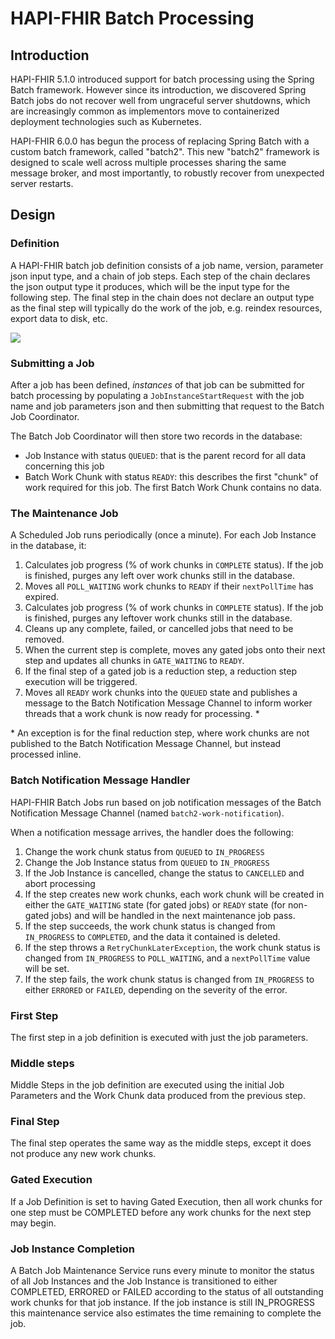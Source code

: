 # HAPI-FHIR Batch Processing

## Introduction

HAPI-FHIR 5.1.0 introduced support for batch processing using the Spring Batch framework.  However since its introduction, we discovered Spring Batch jobs do not recover well from ungraceful server shutdowns, which are increasingly common as implementors move to containerized deployment technologies such as Kubernetes.

HAPI-FHIR 6.0.0 has begun the process of replacing Spring Batch with a custom batch framework, called "batch2".  This new "batch2" framework is designed to scale well across multiple processes sharing the same message broker, and most importantly, to robustly recover from unexpected server restarts.

## Design

### Definition

A HAPI-FHIR batch job definition consists of a job name, version, parameter json input type, and a chain of job steps.  Each step of the chain declares the json output type it produces, which will be the input type for the following step.  The final step in the chain does not declare an output type as the final step will typically do the work of the job, e.g. reindex resources, export data to disk, etc.

<img src="/hapi-fhir/docs/images/job-definition.svg"/>

### Submitting a Job

After a job has been defined, *instances* of that job can be submitted for batch processing by populating a `JobInstanceStartRequest` with the job name and job parameters json and then submitting that request to the Batch Job Coordinator.

The Batch Job Coordinator will then store two records in the database:
- Job Instance with status `QUEUED`: that is the parent record for all data concerning this job
- Batch Work Chunk with status `READY`: this describes the first "chunk" of work required for this job. The first Batch Work Chunk contains no data.

### The Maintenance Job

A Scheduled Job runs periodically (once a minute).  For each Job Instance in the database, it:

1. Calculates job progress (% of work chunks in `COMPLETE` status). If the job is finished, purges any left over work chunks still in the database.
1. Moves all `POLL_WAITING` work chunks to `READY` if their `nextPollTime` has expired.
1. Calculates job progress (% of work chunks in `COMPLETE` status). If the job is finished, purges any leftover work chunks still in the database.
1. Cleans up any complete, failed, or cancelled jobs that need to be removed.
1. When the current step is complete, moves any gated jobs onto their next step and updates all chunks in `GATE_WAITING` to `READY`.
1. If the final step of a gated job is a reduction step, a reduction step execution will be triggered.
1. Moves all `READY` work chunks into the `QUEUED` state and publishes a message to the Batch Notification Message Channel to inform worker threads that a work chunk is now ready for processing. \*

\* An exception is for the final reduction step, where work chunks are not published to the Batch Notification Message Channel,
but instead processed inline.

### Batch Notification Message Handler

HAPI-FHIR Batch Jobs run based on job notification messages of the Batch Notification Message Channel (named `batch2-work-notification`).

When a notification message arrives, the handler does the following:

1. Change the work chunk status from `QUEUED` to `IN_PROGRESS`
1. Change the Job Instance status from `QUEUED` to `IN_PROGRESS`
1. If the Job Instance is cancelled, change the status to `CANCELLED` and abort processing
1. If the step creates new work chunks, each work chunk will be created in either the `GATE_WAITING` state (for gated jobs) or `READY` state (for non-gated jobs) and will be handled in the next maintenance job pass.
1. If the step succeeds, the work chunk status is changed from `IN_PROGRESS` to `COMPLETED`, and the data it contained is deleted.
1. If the step throws a `RetryChunkLaterException`, the work chunk status is changed from `IN_PROGRESS` to `POLL_WAITING`, and a `nextPollTime` value will be set.
1. If the step fails, the work chunk status is changed from `IN_PROGRESS` to either `ERRORED` or `FAILED`, depending on the severity of the error.

### First Step

The first step in a job definition is executed with just the job parameters.

### Middle steps

Middle Steps in the job definition are executed using the initial Job Parameters and the Work Chunk data produced from the previous step.

### Final Step

The final step operates the same way as the middle steps, except it does not produce any new work chunks.

### Gated Execution

If a Job Definition is set to having Gated Execution, then all work chunks for one step must be COMPLETED before any work chunks for the next step may begin.

### Job Instance Completion

A Batch Job Maintenance Service runs every minute to monitor the status of all Job Instances and the Job Instance is transitioned to either COMPLETED, ERRORED or FAILED according to the status of all outstanding work chunks for that job instance.  If the job instance is still IN_PROGRESS this maintenance service also estimates the time remaining to complete the job.

